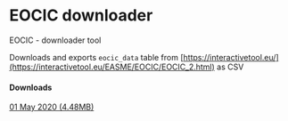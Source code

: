 # EOCIC downloader
EOCIC - downloader tool

Downloads and exports `eocic_data` table from [https://interactivetool.eu/](https://interactivetool.eu/EASME/EOCIC/EOCIC_2.html) as CSV

#### Downloads

[01 May 2020 (4.48MB)](https://github.com/adrianiftode/EOCIC-downloader/raw/master/Downloads/eocic_data.7z)


